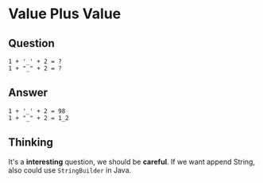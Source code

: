 # Value Plus Value

## Question

```
1 + '_' + 2 = ?
1 + "_" + 2 = ?
```

## Answer

```
1 + '_' + 2 = 98
1 + "_" + 2 = 1_2
```

## Thinking

It's a **interesting** question, we should be **careful**. If we want append String, also could use `StringBuilder` in Java.
